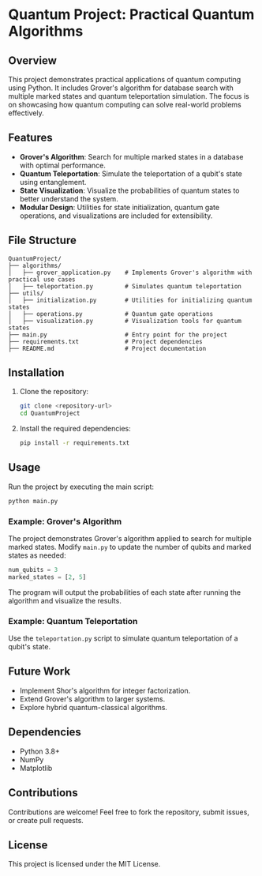 # Quantum Project: Practical Quantum Algorithms

## Overview
This project demonstrates practical applications of quantum computing using Python. It includes Grover's algorithm for database search with multiple marked states and quantum teleportation simulation. The focus is on showcasing how quantum computing can solve real-world problems effectively.

## Features
- **Grover's Algorithm**: Search for multiple marked states in a database with optimal performance.
- **Quantum Teleportation**: Simulate the teleportation of a qubit's state using entanglement.
- **State Visualization**: Visualize the probabilities of quantum states to better understand the system.
- **Modular Design**: Utilities for state initialization, quantum gate operations, and visualizations are included for extensibility.

## File Structure
```plaintext
QuantumProject/
├── algorithms/
│   ├── grover_application.py    # Implements Grover's algorithm with practical use cases
│   ├── teleportation.py         # Simulates quantum teleportation
├── utils/
│   ├── initialization.py        # Utilities for initializing quantum states
│   ├── operations.py            # Quantum gate operations
│   ├── visualization.py         # Visualization tools for quantum states
├── main.py                      # Entry point for the project
├── requirements.txt             # Project dependencies
├── README.md                    # Project documentation
```

## Installation
1. Clone the repository:
   ```bash
   git clone <repository-url>
   cd QuantumProject
   ```
2. Install the required dependencies:
   ```bash
   pip install -r requirements.txt
   ```

## Usage
Run the project by executing the main script:
```bash
python main.py
```

### Example: Grover's Algorithm
The project demonstrates Grover's algorithm applied to search for multiple marked states. Modify `main.py` to update the number of qubits and marked states as needed:
```python
num_qubits = 3
marked_states = [2, 5]
```

The program will output the probabilities of each state after running the algorithm and visualize the results.

### Example: Quantum Teleportation
Use the `teleportation.py` script to simulate quantum teleportation of a qubit's state.

## Future Work
- Implement Shor's algorithm for integer factorization.
- Extend Grover's algorithm to larger systems.
- Explore hybrid quantum-classical algorithms.

## Dependencies
- Python 3.8+
- NumPy
- Matplotlib

## Contributions
Contributions are welcome! Feel free to fork the repository, submit issues, or create pull requests.

## License
This project is licensed under the MIT License.

